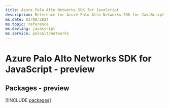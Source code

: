 ```yaml
---
title: Azure Palo Alto Networks SDK for JavaScript
description: Reference for Azure Palo Alto Networks SDK for JavaScript
ms.date: 03/08/2024
ms.topic: reference
ms.devlang: javascript
ms.service: paloaltonetworks
---
```

# Azure Palo Alto Networks SDK for JavaScript - preview
## Packages - preview
[!INCLUDE [packages](palo-alto-networks-index.md)]